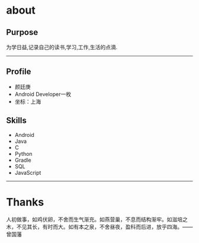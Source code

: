 # about


## Purpose

为学日益,记录自己的读书,学习,工作,生活的点滴.

---

## Profile

- 颜廷庚
- Android Developer一枚
- 坐标：上海


## Skills

- Android
- Java
- C
- Python
- Gradle
- SQL
- JavaScript
---

# Thanks

人初做事，如鸡伏卵，不舍而生气渐充。如燕营巢，不息而结构渐牢。如滋培之木，不见其长，有时而大。如有本之泉，不舍昼夜，盈科而后进，放乎四海。——曾国藩 ​


